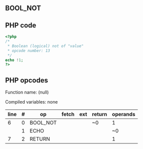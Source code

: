 BOOL\_NOT
---------

PHP code
--------

``` php
<?php
/*
 * Boolean (logical) not of "value"
 * opcode number: 13
 */
echo !1;
?>
```

PHP opcodes
-----------

Function name: (null)

Compiled variables: none

| line | \#  | op        | fetch | ext | return | operands |
|------|-----|-----------|-------|-----|--------|----------|
| 6    | 0   | BOOL\_NOT |       |     | \~0    | 1        |
|      | 1   | ECHO      |       |     |        | \~0      |
| 7    | 2   | RETURN    |       |     |        | 1        |
